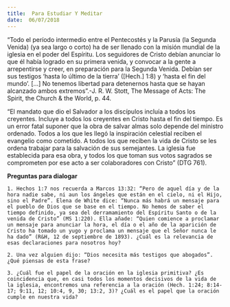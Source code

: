 ```yaml
---
title:  Para Estudiar Y Meditar
date:  06/07/2018
---
```


“Todo el período intermedio entre el Pentecostés y la Parusía (la Segunda Venida) (ya sea largo o corto) ha de ser llenado con la misión mundial de la iglesia en el poder del Espíritu. Los seguidores de Cristo debían anunciar lo que él había logrado en su primera venida, y convocar a la gente a arrepentirse y creer, en preparación para la Segunda Venida. Debían ser sus testigos ‘hasta lo último de la tierra’ ([Hech.] 1:8) y ‘hasta el fin del mundo’. [...] No tenemos libertad para detenernos hasta que se hayan alcanzado ambos extremos”.-J. R. W. Stott, The Message of Acts: The Spirit, the Church & the World, p. 44.

“El mandato que dio el Salvador a los discípulos incluía a todos los creyentes. Incluye a todos los creyentes en Cristo hasta el fin del tiempo. Es un error fatal suponer que la obra de salvar almas solo depende del ministro ordenado. Todos a los que les llegó la inspiración celestial reciben el evangelio como cometido. A todos los que reciben la vida de Cristo se les ordena trabajar para la salvación de sus semejantes. La iglesia fue establecida para esa obra, y todos los que toman sus votos sagrados se comprometen por ese acto a ser colaboradores con Cristo” (DTG 761).

**Preguntas para dialogar**

`1. Hechos 1:7 nos recuerda a Marcos 13:32: “Pero de aquel día y de la hora nadie sabe, ni aun los ángeles que están en el cielo, ni el Hijo, sino el Padre”. Elena de White dice: “Nunca más habrá un mensaje para el pueblo de Dios que se base en el tiempo. No hemos de saber el tiempo definido, ya sea del derramamiento del Espíritu Santo o de la venida de Cristo” (MS 1:220). Ella añade: “Quien comience a proclamar un mensaje para anunciar la hora, el día o el año de la aparición de Cristo ha tomado un yugo y proclama un mensaje que el Señor nunca le ha dado” (R&H, 12 de septiembre de 1893). ¿Cuál es la relevancia de esas declaraciones para nosotros hoy?`

`2. Una vez alguien dijo: “Dios necesita más testigos que abogados”. ¿Qué piensas de esta frase?`

`3. ¿Cuál fue el papel de la oración en la iglesia primitiva? ¿Es coincidencia que, en casi todos los momentos decisivos de la vida de la iglesia, encontremos una referencia a la oración (Hech. 1:24; 8:14-17; 9:11, 12; 10:4, 9, 30; 13:2, 3)? ¿Cuál es el papel que la oración cumple en nuestra vida?`
